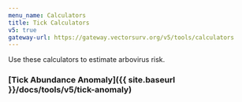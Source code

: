 ```yaml
---
menu_name: Calculators
title: Tick Calculators
v5: true
gateway-url: https://gateway.vectorsurv.org/v5/tools/calculators
---
```


Use these calculators to estimate arbovirus risk.

### [Tick Abundance Anomaly]({{ site.baseurl }}/docs/tools/v5/tick-anomaly)
